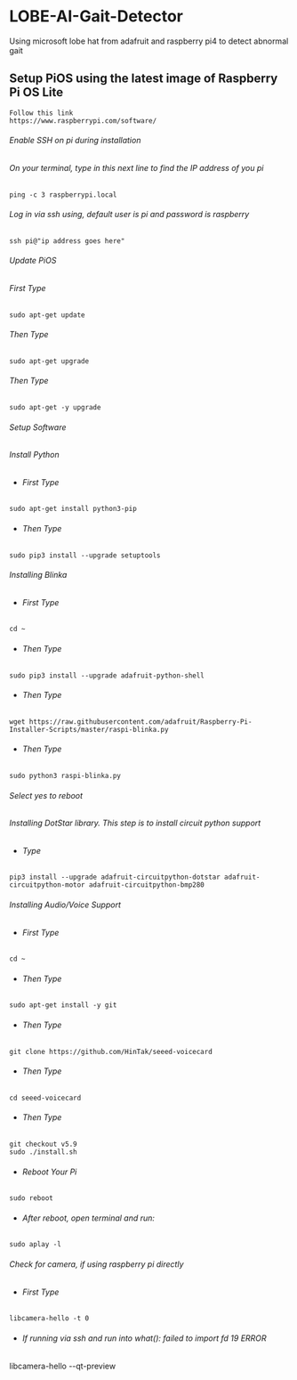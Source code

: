 # LOBE-AI-Gait-Detector
Using microsoft lobe hat from adafruit and raspberry pi4 to detect abnormal gait



## Setup PiOS using the latest image of Raspberry Pi OS Lite
    Follow this link 
    https://www.raspberrypi.com/software/

###### Enable SSH on pi during installation
###### On your terminal, type in this next line to find the IP address of you pi
    ping -c 3 raspberrypi.local
###### Log in via ssh using, default user is pi and password is raspberry
    ssh pi@"ip address goes here"
###### Update PiOS
###### First Type
    sudo apt-get update
###### Then Type
    sudo apt-get upgrade
###### Then Type
    sudo apt-get -y upgrade


###### Setup Software 
###### Install Python
-    ###### First Type
    sudo apt-get install python3-pip
-    ###### Then Type
    sudo pip3 install --upgrade setuptools
###### Installing Blinka 
-    ###### First Type
    cd ~
-    ###### Then Type
    sudo pip3 install --upgrade adafruit-python-shell
-    ###### Then Type
    wget https://raw.githubusercontent.com/adafruit/Raspberry-Pi-Installer-Scripts/master/raspi-blinka.py
-    ###### Then Type
    sudo python3 raspi-blinka.py
###### Select yes to reboot

###### Installing DotStar library. This step is to install circuit python support
-    ###### Type
    pip3 install --upgrade adafruit-circuitpython-dotstar adafruit-circuitpython-motor adafruit-circuitpython-bmp280

###### Installing Audio/Voice Support
-    ###### First Type
    cd ~
-    ###### Then Type
    sudo apt-get install -y git
-    ###### Then Type
    git clone https://github.com/HinTak/seeed-voicecard
-    ###### Then Type
    cd seeed-voicecard
-    ###### Then Type
    git checkout v5.9
    sudo ./install.sh
-    ###### Reboot Your Pi 
    sudo reboot
-    ###### After reboot, open terminal and run:
    sudo aplay -l


###### Check for camera, if using raspberry pi directly
-    ###### First Type
    libcamera-hello -t 0
-    ###### If running via ssh and run into what():  failed to import fd 19 ERROR
   libcamera-hello --qt-preview
